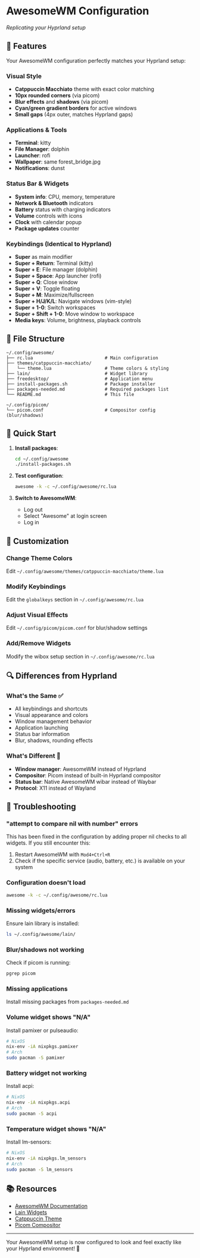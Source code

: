# AwesomeWM Configuration
*Replicating your Hyprland setup*

## 🎨 Features

Your AwesomeWM configuration perfectly matches your Hyprland setup:

### Visual Style
- **Catppuccin Macchiato** theme with exact color matching
- **10px rounded corners** (via picom)
- **Blur effects** and **shadows** (via picom)  
- **Cyan/green gradient borders** for active windows
- **Small gaps** (4px outer, matches Hyprland gaps)

### Applications & Tools
- **Terminal**: kitty
- **File Manager**: dolphin  
- **Launcher**: rofi
- **Wallpaper**: same forest_bridge.jpg
- **Notifications**: dunst

### Status Bar & Widgets
- **System info**: CPU, memory, temperature
- **Network & Bluetooth** indicators
- **Battery** status with charging indicators
- **Volume** controls with icons
- **Clock** with calendar popup
- **Package updates** counter

### Keybindings (Identical to Hyprland)
- **Super** as main modifier
- **Super + Return**: Terminal (kitty)
- **Super + E**: File manager (dolphin)
- **Super + Space**: App launcher (rofi)
- **Super + Q**: Close window
- **Super + V**: Toggle floating
- **Super + M**: Maximize/fullscreen
- **Super + H/J/K/L**: Navigate windows (vim-style)
- **Super + 1-0**: Switch workspaces
- **Super + Shift + 1-0**: Move window to workspace
- **Media keys**: Volume, brightness, playback controls

## 📁 File Structure

```
~/.config/awesome/
├── rc.lua                           # Main configuration
├── themes/catppuccin-macchiato/
│   └── theme.lua                    # Theme colors & styling
├── lain/                            # Widget library
├── freedesktop/                     # Application menu
├── install-packages.sh              # Package installer
├── packages-needed.md               # Required packages list
└── README.md                        # This file

~/.config/picom/
└── picom.conf                       # Compositor config (blur/shadows)
```

## 🚀 Quick Start

1. **Install packages**:
   ```bash
   cd ~/.config/awesome
   ./install-packages.sh
   ```

2. **Test configuration**:
   ```bash
   awesome -k -c ~/.config/awesome/rc.lua
   ```

3. **Switch to AwesomeWM**:
   - Log out
   - Select "Awesome" at login screen
   - Log in

## 🔧 Customization

### Change Theme Colors
Edit `~/.config/awesome/themes/catppuccin-macchiato/theme.lua`

### Modify Keybindings  
Edit the `globalkeys` section in `~/.config/awesome/rc.lua`

### Adjust Visual Effects
Edit `~/.config/picom/picom.conf` for blur/shadow settings

### Add/Remove Widgets
Modify the wibox setup section in `~/.config/awesome/rc.lua`

## 🔍 Differences from Hyprland

### What's the Same ✅
- All keybindings and shortcuts
- Visual appearance and colors
- Window management behavior
- Application launching
- Status bar information
- Blur, shadows, rounding effects

### What's Different 🔄
- **Window manager**: AwesomeWM instead of Hyprland
- **Compositor**: Picom instead of built-in Hyprland compositor
- **Status bar**: Native AwesomeWM wibar instead of Waybar
- **Protocol**: X11 instead of Wayland

## 🐛 Troubleshooting

### "attempt to compare nil with number" errors
This has been fixed in the configuration by adding proper nil checks to all widgets. If you still encounter this:
1. Restart AwesomeWM with `Mod4+Ctrl+R`
2. Check if the specific service (audio, battery, etc.) is available on your system

### Configuration doesn't load
```bash
awesome -k -c ~/.config/awesome/rc.lua
```

### Missing widgets/errors
Ensure lain library is installed:
```bash
ls ~/.config/awesome/lain/
```

### Blur/shadows not working
Check if picom is running:
```bash
pgrep picom
```

### Missing applications
Install missing packages from `packages-needed.md`

### Volume widget shows "N/A"
Install pamixer or pulseaudio:
```bash
# NixOS
nix-env -iA nixpkgs.pamixer
# Arch
sudo pacman -S pamixer
```

### Battery widget not working
Install acpi:
```bash
# NixOS  
nix-env -iA nixpkgs.acpi
# Arch
sudo pacman -S acpi
```

### Temperature widget shows "N/A"
Install lm-sensors:
```bash
# NixOS
nix-env -iA nixpkgs.lm_sensors
# Arch
sudo pacman -S lm_sensors
```

## 📚 Resources

- [AwesomeWM Documentation](https://awesomewm.org/doc/)
- [Lain Widgets](https://github.com/lcpz/lain)
- [Catppuccin Theme](https://github.com/catppuccin/catppuccin)
- [Picom Compositor](https://github.com/yshui/picom)

---

Your AwesomeWM setup is now configured to look and feel exactly like your Hyprland environment! 🎉
